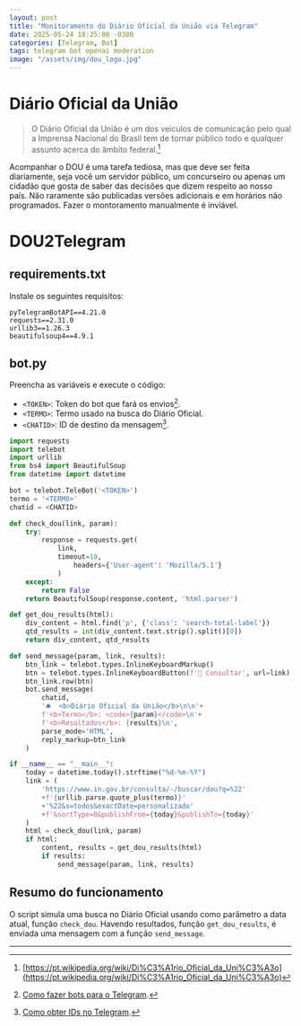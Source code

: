 ```yaml
---
layout: post
title: "Monitoramento do Diário Oficial da União via Telegram"
date: 2025-05-24 18:25:00 -0300
categories: [Telegram, Bot]
tags: telegram bot openai moderation
image: "/assets/img/dou_logo.jpg"
---
```


# Diário Oficial da União

> O Diário Oficial da União é um dos veículos de comunicação pelo qual a Imprensa Nacional do Brasil tem de tornar público todo e qualquer assunto acerca do âmbito federal.[^wikipedia]

Acompanhar o DOU é uma tarefa tediosa, mas que deve ser feita diariamente, seja você um servidor público, um concurseiro ou apenas um cidadão que gosta de saber das decisões que dizem respeito ao nosso país. Não raramente são publicadas versões adicionais e em horários não programados. Fazer o montoramento manualmente é inviável.

# DOU2Telegram

## requirements.txt

Instale os seguintes requisitos:

```text
pyTelegramBotAPI==4.21.0
requests==2.31.0
urllib3==1.26.3
beautifulsoup4==4.9.1
```

## bot.py

Preencha as variáveis e execute o código:

* `<TOKEN>`: Token do bot que fará os envios[^HowToBot].
* `<TERMO>`: Termo usado na busca do Diário Oficial.
* `<CHATID>`: ID de destino da mensagem[^TelegramID].

```python
import requests
import telebot
import urllib
from bs4 import BeautifulSoup
from datetime import datetime

bot = telebot.TeleBot('<TOKEN>')
termo = '<TERMO>'
chatid = <CHATID>

def check_dou(link, param):
    try:
        response = requests.get(
            link,
            timeout=10,
                headers={'User-agent': 'Mozilla/5.1'}
            )
    except:
        return False
    return BeautifulSoup(response.content, 'html.parser')

def get_dou_results(html):
    div_content = html.find('p', {'class': 'search-total-label'})
    qtd_results = int(div_content.text.strip().split()[0])
    return div_content, qtd_results

def send_message(param, link, results):
    btn_link = telebot.types.InlineKeyboardMarkup()
    btn = telebot.types.InlineKeyboardButton(f'🔗 Consultar', url=link)
    btn_link.row(btn)
    bot.send_message(
        chatid,
        '🛎  <b>Diário Oficial da União</b>\n\n'+
        f'<b>Termo</b>: <code>{param}</code>\n'+
        f'<b>Resultados</b>: {results}\n',
        parse_mode='HTML',
        reply_markup=btn_link
    )

if __name__ == "__main__":
    today = datetime.today().strftime("%d-%m-%Y")
    link = (
        'https://www.in.gov.br/consulta/-/buscar/dou?q=%22'
        +f'{urllib.parse.quote_plus(termo)}'
        +'%22&s=todos&exactDate=personalizado'
        +f'&sortType=0&publishFrom={today}&publishTo={today}'
    )
    html = check_dou(link, param)
    if html:
        content, results = get_dou_results(html)
        if results:
            send_message(param, link, results)
```

## Resumo do funcionamento

O script simula uma busca no Diário Oficial usando como parâmetro a data atual, função `check_dou`. Havendo resultados, função `get_dou_results`, é enviada uma mensagem com a função `send_message`.

---
[^wikipedia]: [https://pt.wikipedia.org/wiki/Di%C3%A1rio_Oficial_da_Uni%C3%A3o](https://pt.wikipedia.org/wiki/Di%C3%A1rio_Oficial_da_Uni%C3%A3o)
[^HowToBot]: [Como fazer bots para o Telegram](/posts/HowToBot).
[^TelegramID]: [Como obter IDs no Telegram](/posts/TelegramID).

